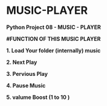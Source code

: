 # MUSIC-PLAYER

**Python Project 08 - MUSIC - PLAYER**

**#FUNCTION OF THIS MUSIC PLAYER**

**1. Load Your folder (internally) music**

**2. Next Play**

**3. Pervious Play**

**4. Pause Music**

**5. valume Boost (1 to 10 )**

